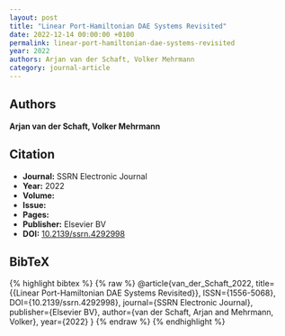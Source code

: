 ```yaml
---
layout: post
title: "Linear Port-Hamiltonian DAE Systems Revisited"
date: 2022-12-14 00:00:00 +0100
permalink: linear-port-hamiltonian-dae-systems-revisited
year: 2022
authors: Arjan van der Schaft, Volker Mehrmann
category: journal-article
---
```

 
## Authors
**Arjan van der Schaft, Volker Mehrmann**
 
## Citation
- **Journal:** SSRN Electronic Journal
- **Year:** 2022
- **Volume:** 
- **Issue:** 
- **Pages:** 
- **Publisher:** Elsevier BV
- **DOI:** [10.2139/ssrn.4292998](https://doi.org/10.2139/ssrn.4292998)
 
## BibTeX
{% highlight bibtex %}
{% raw %}
@article{van_der_Schaft_2022,
  title={{Linear Port-Hamiltonian DAE Systems Revisited}},
  ISSN={1556-5068},
  DOI={10.2139/ssrn.4292998},
  journal={SSRN Electronic Journal},
  publisher={Elsevier BV},
  author={van der Schaft, Arjan and Mehrmann, Volker},
  year={2022}
}
{% endraw %}
{% endhighlight %}
 
